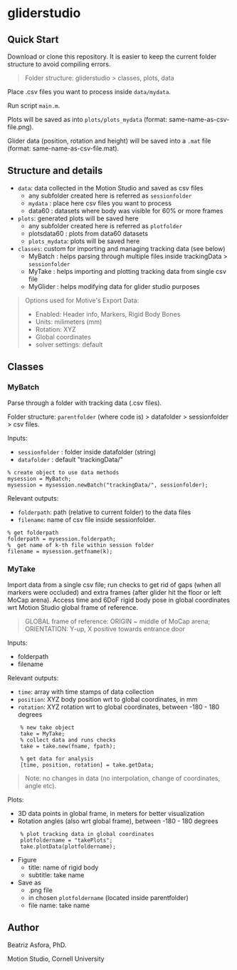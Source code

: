 # gliderstudio
 
## Quick Start
Download or clone this repository. It is easier to keep the current folder structure to avoid compiling errors.
> Folder structure: gliderstudio > classes, plots, data


Place .csv files you want to process inside `data/mydata`. 

Run script `main.m`.

Plots will be saved as into `plots/plots_mydata` (format: same-name-as-csv-file.png).

Glider data (position, rotation and height) will be saved into a `.mat` file (format: same-name-as-csv-file.mat).

## Structure and details

* `data`: data collected in the Motion Studio and saved as csv files
  * any subfolder created here is referred as `sessionfolder`
  * `mydata` : place here csv files you want to process
  * data60 : datasets where body was visible for 60% or more frames 
* `plots`: generated plots will be saved here
  * any subfolder created here is referred as `plotfolder`
  * plotsdata60 : plots from data60 datasets
  * `plots_mydata`: plots will be saved here
* `classes`: custom for importing and managing tracking data (see below)
  * MyBatch : helps parsing through multiple files inside trackingData > `sessionfolder`
  * MyTake : helps importing and plotting tracking data from single csv file
  * MyGlider : helps modifying data for glider studio purposes


> Options used for Motive's Export Data: 
> * Enabled: Header info, Markers, Rigid Body Bones
> * Units: milimeters (mm)
> * Rotation: XYZ
> * Global coordinates
> * solver settings: default

## Classes

### MyBatch
Parse through a folder with tracking data (.csv files).

Folder structure: `parentfolder` (where code is) > datafolder > sessionfolder > csv files.

Inputs:
* `sessionfolder` : folder inside datafolder (string)
* `datafolder` : default "trackingData/"

```
% create object to use data methods
mysession = MyBatch;
mysession = mysession.newBatch("trackingData/", sessionfolder);
```


Relevant outputs:

* `folderpath`: path (relative to current folder) to the data files
* `filename`: name of csv file inside sessionfolder.

```
% get folderpath
folderpath = mysession.folderpath;
%  get name of k-th file within session folder
filename = mysession.getfname(k);
```

### MyTake

Import data from a single csv file; run checks to get rid of gaps (when all markers were occluded) and 
extra frames (after glider hit the floor or left MoCap arena). Access time and 6DoF rigid body pose in global coordinates 
wrt Motion Studio global frame of reference.
> GLOBAL frame of reference: 
> ORIGIN ~ middle of MoCap arena; ORIENTATION: Y-up, X positive towards entrance door

Inputs: 

* folderpath
* filename

Relevant outputs:
* `time`: array with time stamps of data collection
* `position`: XYZ body position wrt to global coordinates, in mm
* `rotation`: XYZ rotation wrt to global coordinates, between -180 - 180 degrees

```
    % new take object
    take = MyTake;
    % collect data and runs checks
    take = take.new(fname, fpath);

    % get data for analysis
    [time, position, rotation] = take.getData;
```

> Note: no changes in data (no interpolation, change of coordinates, angle etc). 

Plots:
* 3D data points in global frame, in meters for better visualization
* Rotation angles (also wrt global frame), between -180 - 180 degrees 

```
    % plot tracking data in global coordinates
    plotfoldername = "takePlots";
    take.plotData(plotfoldername);
```
* Figure
  * title: name of rigid body
  * subtitle: take name
* Save as
  * .png file 
  * in chosen `plotfoldername` (located inside parentfolder)
  * file name: take name

## Author
Beatriz Asfora, PhD.

Motion Studio, Cornell University
